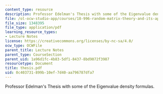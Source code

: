```yaml
---
content_type: resource
description: Professor Edelman's Thesis with some of the Eigenvalue density formulas.
file: /ol-ocw-studio-app/courses/18-996-random-matrix-theory-and-its-applications-spring-2004/0c403731899b10ef7d40aa796787dfa7_thesis.pdf
file_size: 1348395
file_type: application/pdf
learning_resource_types:
- Lecture Notes
license: https://creativecommons.org/licenses/by-nc-sa/4.0/
ocw_type: OCWFile
parent_title: Lecture Notes
parent_type: CourseSection
parent_uid: 1a96d1fc-4b83-5df1-8437-8bd9072f3987
resourcetype: Document
title: thesis.pdf
uid: 0c403731-899b-10ef-7d40-aa796787dfa7
---
```

Professor Edelman's Thesis with some of the Eigenvalue density formulas.